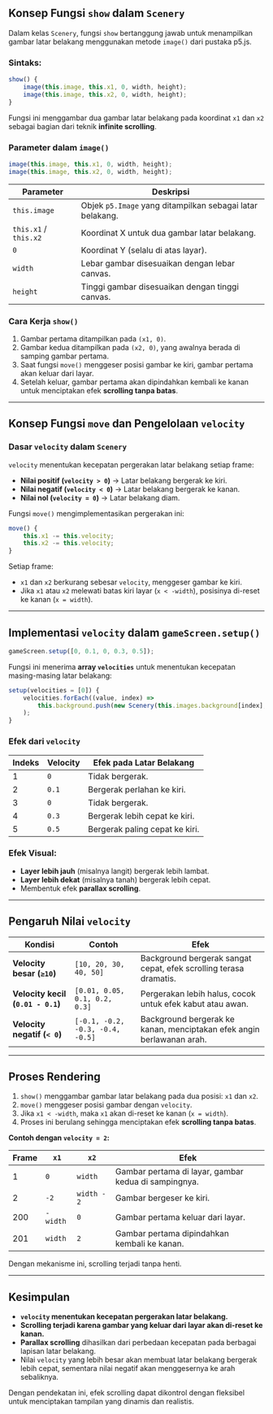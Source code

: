 ## **Konsep Fungsi `show` dalam `Scenery`**  

Dalam kelas `Scenery`, fungsi `show` bertanggung jawab untuk menampilkan gambar latar belakang menggunakan metode `image()` dari pustaka p5.js.  

### **Sintaks:**
```js
show() {
    image(this.image, this.x1, 0, width, height);
    image(this.image, this.x2, 0, width, height);
}
```
Fungsi ini menggambar dua gambar latar belakang pada koordinat `x1` dan `x2` sebagai bagian dari teknik **infinite scrolling**.  

### **Parameter dalam `image()`**
```js
image(this.image, this.x1, 0, width, height);
image(this.image, this.x2, 0, width, height);
```
| Parameter   | Deskripsi |
|------------|-----------|
| `this.image` | Objek `p5.Image` yang ditampilkan sebagai latar belakang. |
| `this.x1` / `this.x2` | Koordinat X untuk dua gambar latar belakang. |
| `0` | Koordinat Y (selalu di atas layar). |
| `width` | Lebar gambar disesuaikan dengan lebar canvas. |
| `height` | Tinggi gambar disesuaikan dengan tinggi canvas. |

### **Cara Kerja `show()`**  

1. Gambar pertama ditampilkan pada `(x1, 0)`.  
2. Gambar kedua ditampilkan pada `(x2, 0)`, yang awalnya berada di samping gambar pertama.  
3. Saat fungsi `move()` menggeser posisi gambar ke kiri, gambar pertama akan keluar dari layar.  
4. Setelah keluar, gambar pertama akan dipindahkan kembali ke kanan untuk menciptakan efek **scrolling tanpa batas**.

---

## **Konsep Fungsi `move` dan Pengelolaan `velocity`**  

### **Dasar `velocity` dalam `Scenery`**  
`velocity` menentukan kecepatan pergerakan latar belakang setiap frame:  

- **Nilai positif (`velocity > 0`)** → Latar belakang bergerak ke kiri.  
- **Nilai negatif (`velocity < 0`)** → Latar belakang bergerak ke kanan.  
- **Nilai nol (`velocity = 0`)** → Latar belakang diam.  

Fungsi `move()` mengimplementasikan pergerakan ini:  
```js
move() {
    this.x1 -= this.velocity;
    this.x2 -= this.velocity;
}
```
Setiap frame:  
- `x1` dan `x2` berkurang sebesar `velocity`, menggeser gambar ke kiri.  
- Jika `x1` atau `x2` melewati batas kiri layar (`x < -width`), posisinya di-reset ke kanan (`x = width`).  

---

## **Implementasi `velocity` dalam `gameScreen.setup()`**  

```js
gameScreen.setup([0, 0.1, 0, 0.3, 0.5]);
```
Fungsi ini menerima **array `velocities`** untuk menentukan kecepatan masing-masing latar belakang:  
```js
setup(velocities = [0]) {
    velocities.forEach((value, index) => 
        this.background.push(new Scenery(this.images.background[index], value))
    );
}
```
### **Efek dari `velocity`**  
| Indeks | Velocity | Efek pada Latar Belakang |
|--------|----------|-------------------------|
| 1 | `0` | Tidak bergerak. |
| 2 | `0.1` | Bergerak perlahan ke kiri. |
| 3 | `0` | Tidak bergerak. |
| 4 | `0.3` | Bergerak lebih cepat ke kiri. |
| 5 | `0.5` | Bergerak paling cepat ke kiri. |

### **Efek Visual:**  
- **Layer lebih jauh** (misalnya langit) bergerak lebih lambat.  
- **Layer lebih dekat** (misalnya tanah) bergerak lebih cepat.  
- Membentuk efek **parallax scrolling**.

---

## **Pengaruh Nilai `velocity`**  

| Kondisi | Contoh | Efek |
|---------|--------|------|
| **Velocity besar (`≥10`)** | `[10, 20, 30, 40, 50]` | Background bergerak sangat cepat, efek scrolling terasa dramatis. |
| **Velocity kecil (`0.01 - 0.1`)** | `[0.01, 0.05, 0.1, 0.2, 0.3]` | Pergerakan lebih halus, cocok untuk efek kabut atau awan. |
| **Velocity negatif (`< 0`)** | `[-0.1, -0.2, -0.3, -0.4, -0.5]` | Background bergerak ke kanan, menciptakan efek angin berlawanan arah. |

---

## **Proses Rendering**  

1. `show()` menggambar gambar latar belakang pada dua posisi: `x1` dan `x2`.  
2. `move()` menggeser posisi gambar dengan `velocity`.  
3. Jika `x1 < -width`, maka `x1` akan di-reset ke kanan (`x = width`).  
4. Proses ini berulang sehingga menciptakan efek **scrolling tanpa batas**.  

**Contoh dengan `velocity = 2`:**  

| Frame | `x1` | `x2` | Efek |
|-------|------|------|------|
| 1 | `0` | `width` | Gambar pertama di layar, gambar kedua di sampingnya. |
| 2 | `-2` | `width - 2` | Gambar bergeser ke kiri. |
| 200 | `-width` | `0` | Gambar pertama keluar dari layar. |
| 201 | `width` | `2` | Gambar pertama dipindahkan kembali ke kanan. |

Dengan mekanisme ini, scrolling terjadi tanpa henti.

---

## **Kesimpulan**  
- **`velocity` menentukan kecepatan pergerakan latar belakang.**  
- **Scrolling terjadi karena gambar yang keluar dari layar akan di-reset ke kanan.**  
- **Parallax scrolling** dihasilkan dari perbedaan kecepatan pada berbagai lapisan latar belakang.  
- Nilai `velocity` yang lebih besar akan membuat latar belakang bergerak lebih cepat, sementara nilai negatif akan menggesernya ke arah sebaliknya.  

Dengan pendekatan ini, efek scrolling dapat dikontrol dengan fleksibel untuk menciptakan tampilan yang dinamis dan realistis.